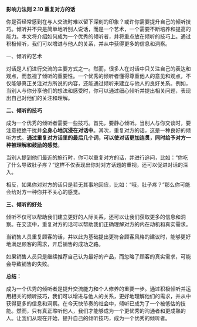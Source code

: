 **影响力法则 2.10 重复对方的话** 

你是否经常感到在与人交流时难以留下深刻的印象？或许你需要提升自己的倾听技巧。倾听并不只是简单地听别人说话，而是一个艺术，一个需要不断培养和提高的能力。本文将介绍如何成为一个优秀的倾听者，并将重点放在倾听的技巧上。通过积极倾听，我们可以增进与他人的关系，并从中获得更多的信息和洞察。

一、倾听的艺术 

对话是人们进行交流的主要方式之一。然而，很多人在对话中只关注自己的表达和观点，而忽视了倾听的重要性。一个优秀的倾听者懂得尊重他人的意见和观点，不仅能够真正关注对方所说的内容，还能通过倾听来建立与他人的良好关系。例如，当别人与你分享他们的想法和感受时，你可以通过细心倾听并提出相关问题，表现出自己对他们的关注和理解。

**二、倾听的技巧** 

成为一个优秀的倾听者需要一些技巧。首先，要静心倾听。当别人与你交谈时，要注意拒绝干扰并**全身心地沉浸在对话中**。其次，重复对方的话，这是一种良好的倾听方式。**通过重复对方话里的最后几个词，可以使对话更加连贯，同时给予对方一种被理解和鼓励的感觉**。

当别人提到他们最近的旅行时，你可以重复对方的话，并进行追问，比如：“你吃了什么导致肚子疼？”这样不仅表现出你对对方话题的重视，还可以促进对话的深入。

相反，如果你对对方的话只是若无其事地回应，比如：“哦，肚子疼？”那么你可能会给对方一种你并不关心的感觉。

**三、倾听的好处** 

倾听不仅可以帮助我们建立更好的人际关系，还可以让我们获取更多的信息和洞察。在交流中，重复对方的话可以帮助我们正确理解对方的内在动机和真实需求。

当销售人员重复顾客的话，并以此为基础提出更符合顾客风格的建议时，能够更好地满足顾客的需求，开启销售的成功之路。

如果销售人员只是继续推荐自己认为最好的产品，而忽略了顾客的真实需求，可能会导致销售的失败。

**总结：**

成为一个优秀的倾听者是提升交流能力和个人修养的重要一步。通过积极倾听并运用相关的倾听技巧，我们可以增进与他人的关系，更好地理解他们的需求，并从中获得更多的信息和洞察。在今天快节奏的社会中，倾听已成为了一个被低估的技能。然而，只有真正聆听他人，我们才能够成为一个更优秀的沟通者和更成熟的人。让我们从现在开始，提升自己的倾听技巧，成为一个优秀的倾听者。